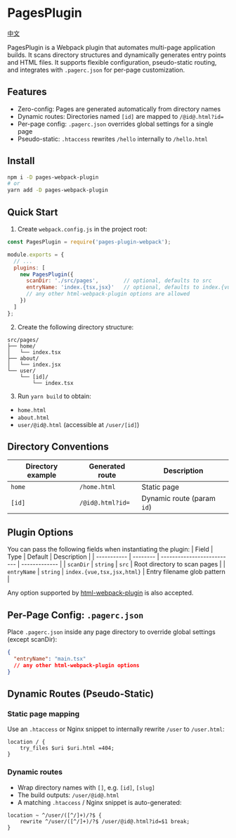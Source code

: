 # PagesPlugin

[中文](https://github.com/budingxiaocai/pages-webpack-plugin/blob/master/README-CN.md)

PagesPlugin is a Webpack plugin that automates multi-page application builds. It scans directory structures and dynamically generates entry points and HTML files. It supports flexible configuration, pseudo-static routing, and integrates with `.pagerc.json` for per-page customization.

## Features
- Zero-config: Pages are generated automatically from directory names
- Dynamic routes: Directories named `[id]` are mapped to `/@id@.html?id=`
- Per-page config: `.pagerc.json` overrides global settings for a single page
- Pseudo-static: `.htaccess` rewrites `/hello` internally to `/hello.html`

## Install
```bash
npm i -D pages-webpack-plugin
# or
yarn add -D pages-webpack-plugin
```

## Quick Start
1. Create `webpack.config.js` in the project root:
```javascript
const PagesPlugin = require('pages-plugin-webpack');

module.exports = {
  // ...
  plugins: [
    new PagesPlugin({
      scanDir: './src/pages',        // optional, defaults to src
      entryName: 'index.{tsx,jsx}'   // optional, defaults to index.{vue,tsx,jsx,html}
      // any other html-webpack-plugin options are allowed
    })
  ]
};
```

2. Create the following directory structure:
```
src/pages/
├── home/
│   └── index.tsx
├── about/
│   └── index.jsx
└── user/
    └── [id]/
        └── index.tsx
```

3. Run `yarn build` to obtain:
- `home.html`
- `about.html`
- `user/@id@.html` (accessible at `/user/[id]`)

## Directory Conventions
| Directory example       | 	Generated route            | Description            |
| ----------- | --------------- | ------------- |
| `home`      | `/home.html`    | Static page         |
| `[id]`      | `/@id@.html?id=`     | Dynamic route (param `id`) |

## Plugin Options
You can pass the following fields when instantiating the plugin:
| Field          | Type       | 	Default                        | 	Description            |
| ----------- | -------- | -------------------------- | ------------- |
| `scanDir`   | `string` | `src`                      | Root directory to scan pages       |
| `entryName` | `string` | `index.{vue,tsx,jsx,html}` | Entry filename glob pattern |

Any option supported by [html-webpack-plugin](https://github.com/jantimon/html-webpack-plugin#options) is also accepted.

## Per-Page Config: `.pagerc.json`
Place `.pagerc.json` inside any page directory to override global settings (except scanDir):
```json
{
  "entryName": "main.tsx"
  // any other html-webpack-plugin options
}
```

## Dynamic Routes (Pseudo-Static)

### Static page mapping
Use an `.htaccess` or Nginx snippet to internally rewrite `/user` to `/user.html`:
```
location / {
    try_files $uri $uri.html =404;
}
```

### Dynamic routes
- Wrap directory names with `[]`, e.g. `[id]`, `[slug]`
- The build outputs: `/user/@id@.html`
- A matching `.htaccess` / Nginx snippet is auto-generated:
```
location ~ ^/user/([^/]+)/?$ {
    rewrite ^/user/([^/]+)/?$ /user/@id@.html?id=$1 break;
}
```
